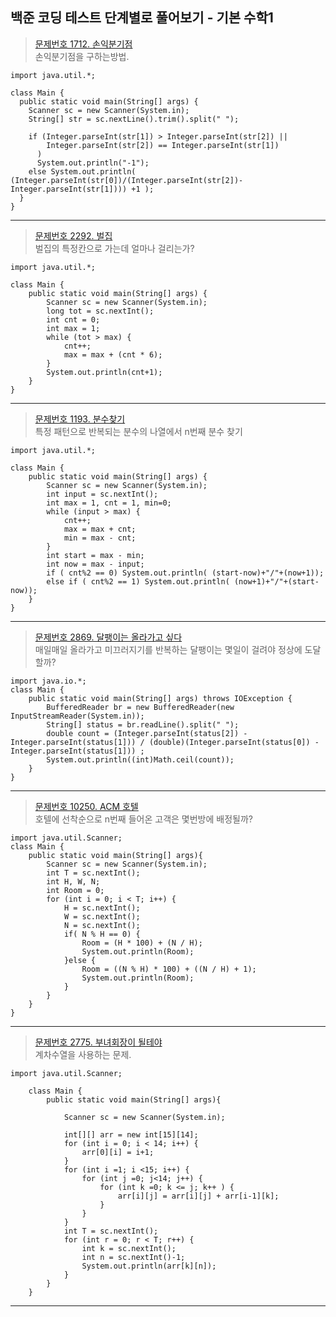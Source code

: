 ## 백준 코딩 테스트 단계별로 풀어보기 - 기본 수학1

>[문제번호 1712. 손익분기점](https://www.acmicpc.net/problem/1712)   
>손익분기점을 구하는방법.

    import java.util.*;

    class Main {
      public static void main(String[] args) {                    									
        Scanner sc = new Scanner(System.in);
        String[] str = sc.nextLine().trim().split(" ");

        if (Integer.parseInt(str[1]) > Integer.parseInt(str[2]) || 
            Integer.parseInt(str[2]) == Integer.parseInt(str[1])
          ) 
          System.out.println("-1");
        else System.out.println( (Integer.parseInt(str[0])/(Integer.parseInt(str[2])-Integer.parseInt(str[1]))) +1 );
      }
    }
---
>[문제번호 2292. 벌집](https://www.acmicpc.net/problem/2292)   
>벌집의 특정칸으로 가는데 얼마나 걸리는가?

    import java.util.*;

    class Main {
        public static void main(String[] args) {                    									
            Scanner sc = new Scanner(System.in);		
            long tot = sc.nextInt();
            int cnt = 0;
            int max = 1;		
            while (tot > max) {
                cnt++;
                max = max + (cnt * 6);
            }
            System.out.println(cnt+1);
        }
    }
---
>[문제번호 1193. 분수찾기](https://www.acmicpc.net/problem/1193)   
>특정 패턴으로 반복되는 분수의 나열에서 n번째 분수 찾기

    import java.util.*;

    class Main {
        public static void main(String[] args) {                    									
            Scanner sc = new Scanner(System.in);				
            int input = sc.nextInt();
            int max = 1, cnt = 1, min=0;		
            while (input > max) {
                cnt++;
                max = max + cnt;
                min = max - cnt;
            }
            int start = max - min;
            int now = max - input;
            if ( cnt%2 == 0) System.out.println( (start-now)+"/"+(now+1));			
            else if ( cnt%2 == 1) System.out.println( (now+1)+"/"+(start-now));
        }
    }
---
>[문제번호 2869. 달팽이는 올라가고 싶다](https://www.acmicpc.net/problem/2869)   
>매일매일 올라가고 미끄러지기를 반복하는 달팽이는 몇일이 걸려야 정상에 도달할까?

    import java.io.*;
    class Main {
        public static void main(String[] args) throws IOException {                    									
            BufferedReader br = new BufferedReader(new InputStreamReader(System.in));				
            String[] status = br.readLine().split(" ");		
            double count = (Integer.parseInt(status[2]) - Integer.parseInt(status[1])) / (double)(Integer.parseInt(status[0]) - Integer.parseInt(status[1])) ;
            System.out.println((int)Math.ceil(count));
        }
    }
---
>[문제번호 10250. ACM 호텔](https://www.acmicpc.net/problem/10250)   
>호텔에 선착순으로 n번째 들어온 고객은 몇번방에 배정될까?

    import java.util.Scanner;
    class Main {
        public static void main(String[] args){                    										
            Scanner sc = new Scanner(System.in);
            int T = sc.nextInt();
            int H, W, N;
            int Room = 0;
            for (int i = 0; i < T; i++) {		
                H = sc.nextInt();
                W = sc.nextInt(); 
                N = sc.nextInt(); 
                if( N % H == 0) {
                    Room = (H * 100) + (N / H);
                    System.out.println(Room);
                }else {
                    Room = ((N % H) * 100) + ((N / H) + 1);
                    System.out.println(Room);
                }
            }
        }
    }
---
>[문제번호 2775. 부녀회장이 될테야](https://www.acmicpc.net/problem/2775)   
>계차수열을 사용하는 문제.

    import java.util.Scanner;

        class Main {
            public static void main(String[] args){                    									
                
                Scanner sc = new Scanner(System.in);

                int[][] arr = new int[15][14];
                for (int i = 0; i < 14; i++) {			
                    arr[0][i] = i+1;
                }
                for (int i =1; i <15; i++) {
                    for (int j =0; j<14; j++) {
                        for (int k =0; k <= j; k++ ) {
                            arr[i][j] = arr[i][j] + arr[i-1][k];
                        }
                    }
                }
                int T = sc.nextInt();
                for (int r = 0; r < T; r++) {
                    int k = sc.nextInt();
                    int n = sc.nextInt()-1;
                    System.out.println(arr[k][n]);
                }
            }
        }
---